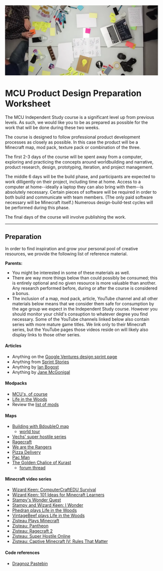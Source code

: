 ![](images/design-sprint.png)

# MCU Product Design Preparation Worksheet

The MCU Independent Study course is a significant level up from previous levels. As such, we would like you to be as prepared as possible for the work that will be done during these two weeks.

The course is designed to follow professional product development processes as closely as possible. In this case the product will be a Minecraft map, mod pack, texture pack or combination of the three.

The first 2-3 days of the course will be spent away from a computer, exploring and practicing the concepts around worldbuilding and narrative, product research, design, prototyping, iteration, and project management.

The middle 6 days will be the build phase, and participants are expected to work dilligently on their project, including time at home. Access to a computer at home--ideally a laptop they can also bring with them--is absolutely necessary. Certain pieces of software will be required in order to both build and communicate with team members. (The only paid software necessary will be Minecraft itself.) Numerous design-build-test cycles will be performed during this phase.

The final days of the course will involve publishing the work.

-----

## Preparation

In order to find inspiration and grow your personal pool of creative resources, we provide the following list of reference material.

**Parents:** 

* You might be interested in some of these materials as well.
* There are way more things below than could possibly be consumed; this is entirely optional and no given resource is more valuable than another. Any research performed before, during or after the course is considered a bonus.
* The inclusion of a map, mod pack, article, YouTube channel and all other materials below means that we consider them safe for consumption by the age group we expect in the Independent Study course. However you should monitor your child's consuption to whatever degree you find necessary. Some of the YouTube channels linked below also contain series with more mature game titles. We link only to their Minecraft series, but the YouTube pages those videos reside on will likely also display links to those other series.

#### Articles

* Anything on the [Google Ventures design sprint page](http://www.gv.com/sprint/)
* Anything from [Sprint Stories](https://sprintstories.com/)
* Anything by [Ian Bogost](http://bogost.com/)
* Anything by [Jane McGonigal](https://janemcgonigal.com/)

#### Modpacks

* [MCU's, of course](http://www.technicpack.net/modpack/mcu.743668)
* [Life in the Woods](http://www.lifeinthewoods.ca/)
* Review the [list of mods](http://modlist.mcf.li/)

#### Maps

* [Building with BdoubleO map](http://www.mediafire.com/download/dzcfbhpiz5zo9nt/Bdubs.zip)
  * [world tour](https://www.youtube.com/watch?v=hrw4r10A_y4)
* [Vechs' super hostile series](http://superhostile.mindcracklp.com/)
* [Ragecraft](http://www.minecraftforum.net/forums/mapping-and-modding/maps/1537478-ctm-ragecraft-series-by-heliceo)
* [We are the Rangers](http://wearetherangers.com/)
* [Pizza Delivery](https://www.dropbox.com/s/gdf27hdgcqjdsxx/Pushing%20The%20Limits%20Pizza%20Delivery.zip?dl=0)
* [Pac Man](https://www.youtube.com/watch?v=NHwJXcOrLZo&feature=youtu.be&t=594)
* [The Golden Chalice of Kurast](https://www.youtube.com/watch?v=ap_hTQlvz14)
  * [forum thread](http://www.drobnovia.com/forum/forums/topic/443-the-golden-chalice-of-kurast-an-overview/)

#### Minecraft video series

* [Wizard Keen: ComputerCraftEDU Survival](https://www.youtube.com/playlist?list=PL41iJfA2iBPEjucVWD65Fe4F-cjDhEM4G)
* [Wizard Keen: 101 Ideas for Minecraft Learners](https://www.youtube.com/playlist?list=PL41iJfA2iBPHyuNHpxsa80hJaXKvZDdWH)
* [Stampy's Wonder Quest](https://www.youtube.com/playlist?list=PL-5rAmT-qANSMKvQsIz4WEFhoPViWLgx_)
* [Stampy and Wizard Keen: I Wonder](https://www.youtube.com/playlist?list=PL-5rAmT-qANTdu484nCfllqLbX-NBdbfX)
* [Phedran plays Life in the Woods](https://www.youtube.com/playlist?list=PLlegvgmNHE67g84ctQMt-BGKvbndpw9fk)
* [VintageBeef plays Life in the Woods](https://www.youtube.com/playlist?list=PLnw9-SvEl3c5vWviS4ysnSNlwkiQLwjnc)
* [Zisteau Plays Minecraft](https://www.youtube.com/playlist?list=PLVPJ1jbg0CaGFsu7QabDJAXJD2ADFUarw)
* [Zisteau: Pantheon](https://www.youtube.com/playlist?list=PLVPJ1jbg0CaGkUL8JdksDZxOfCSq9JiY5)
* [Zisteau: Ragecraft 2](https://www.youtube.com/playlist?list=PLVPJ1jbg0CaGW04sWkWAc--E8RZh7L1Q3)
* [Zisteau: Super Hostile Online](https://www.youtube.com/playlist?list=PLVPJ1jbg0CaFfFevMgD9swyhlPPXXfOdd)
* [Zisteau: Captive Minecraft IV: Rules That Matter](https://www.youtube.com/playlist?list=PLVPJ1jbg0CaEL6UJ4QOB_yV6Hn8OomayF)

#### Code references

* [Dragnoz Pastebin](http://pastebin.com/u/dragnoz)
